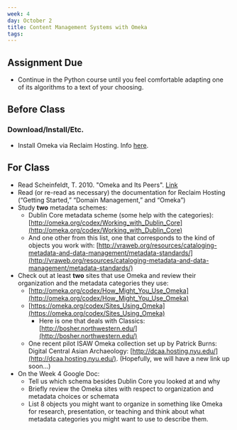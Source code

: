 ```yaml
---
week: 4
day: October 2
title: Content Management Systems with Omeka
tags: 
---
```


## Assignment Due
- Continue in the Python course until you feel comfortable adapting one of its algorithms to a text of your choosing.

## Before Class

### Download/Install/Etc.
- Install Omeka via Reclaim Hosting. Info [here](https://community.reclaimhosting.com/t/installing-omeka-on-reclaim-hosting/193).

## For Class

- Read Scheinfeldt, T. 2010. "Omeka and Its Peers". [Link](http://omeka.org/blog/2010/09/21/omeka-and-peers/)
- Read (or re-read as necessary) the documentation for Reclaim Hosting (“Getting Started,” “Domain Management,” and “Omeka”)
- Study **two** metadata schemes:
    - Dublin Core metadata scheme (some help with the categories): [http://omeka.org/codex/Working_with_Dublin_Core](http://omeka.org/codex/Working_with_Dublin_Core)
    - And one other from this list, one that corresponds to the kind of objects you work with: [http://vraweb.org/resources/cataloging-metadata-and-data-management/metadata-standards/](http://vraweb.org/resources/cataloging-metadata-and-data-management/metadata-standards/)
- Check out at least **two** sites that use Omeka and review their organization and the metadata categories they use: 
    - [http://omeka.org/codex/How_Might_You_Use_Omeka](http://omeka.org/codex/How_Might_You_Use_Omeka)
    - [https://omeka.org/codex/Sites_Using_Omeka](https://omeka.org/codex/Sites_Using_Omeka)
        - Here is one that deals with Classics: [http://bosher.northwestern.edu/](http://bosher.northwestern.edu/)
    - One recent pilot ISAW Omeka collection set up by Patrick Burns: Digital Central Asian Archaeology: [http://dcaa.hosting.nyu.edu/](http://dcaa.hosting.nyu.edu/). (Hopefully, we will have a new link up soon...)
- On the Week 4 Google Doc:	
    - Tell us which schema besides Dublin Core you looked at and why
    - Briefly review the Omeka sites with respect to organization and metadata choices or schemata
    - List 8 objects you might want to organize in something like Omeka for research, presentation, or teaching and think about what metadata categories you might want to use to describe them.
